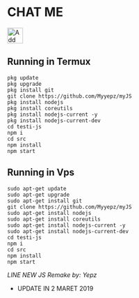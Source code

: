 # CHAT ME
<a href="https://line.me/R/ti/p/~myyepz"><img height="36" border="0" alt="Add Friend" src="https://scdn.line-apps.com/n/line_add_friends/btn/en.png"></a>

## Running in Termux
```
pkg update
pkg upgrade
pkg install git
git clone https://github.com/Myyepz/myJS
pkg install nodejs
pkg install coreutils
pkg install nodejs-current -y
pkg install nodejs-current-dev
cd testi-js
npm i
cd src
npm install
npm start

```
## Running in Vps
```
sudo apt-get update
sudo apt-get upgrade
sudo apt-get install git
git clone https://github.com/Myyepz/myJS
sudo apt-get install nodejs
sudo apt-get install coreutils
sudo apt-get install nodejs-current -y
sudo apt-get install nodejs-current-dev
cd testi-js
npm i
cd src
npm install
npm start

```
*LINE NEW JS*
*Remake by: Yepz*

- UPDATE IN
2 MARET 2019
